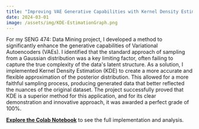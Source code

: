 ```yaml
---
title: "Improving VAE Generative Capabilities with Kernel Density Estimation"
date: 2024-03-01
image: /assets/img/KDE-EstimationGraph.png
---
```


For my SENG 474: Data Mining project, I developed a method to significantly enhance the generative capabilities of Variational Autoencoders (VAEs). I identified that the standard approach of sampling from a Gaussian distribution was a key limiting factor, often failing to capture the true complexity of the data's latent structure. As a solution, I implemented Kernel Density Estimation (KDE) to create a more accurate and flexible approximation of the posterior distribution. This allowed for a more faithful sampling process, producing generated data that better reflected the nuances of the original dataset. The project successfully proved that KDE is a superior method for this application, and for its clear demonstration and innovative approach, it was awarded a perfect grade of 100%.

[**Explore the Colab Notebook**](https://colab.research.google.com/drive/1vUCChoG1aBJv1x4my6y5zjYD6b58SyQi) to see the full implementation and analysis.


